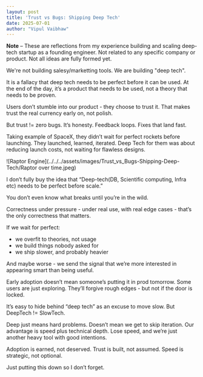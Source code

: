 ```yaml
---
layout: post
title: 'Trust vs Bugs: Shipping Deep Tech'
date: 2025-07-01
author: "Vipul Vaibhaw"
---
```


**Note** – These are reflections from my experience building and scaling deep-tech startup as a founding engineer. Not related to any specific company or product. Not all ideas are fully formed yet.

We're not building salesy/marketting tools. We are building "deep tech".

It is a fallacy that deep tech needs to be perfect before it can be used. At the end of the day, it’s a product that needs to be used, not a theory that needs to be proven.

Users don’t stumble into our product - they choose to trust it. That makes trust the real currency early on, not polish.

But trust != zero bugs. It’s honesty. Feedback loops. Fixes that land fast.

Taking example of SpaceX, they didn’t wait for perfect rockets before launching. They launched, learned, iterated. Deep Tech for them was about reducing launch costs, not waiting for flawless designs.

![Raptor Engine](../../../assets/images/Trust_vs_Bugs-Shipping-Deep-Tech/Raptor over time.jpeg)

I don’t fully buy the idea that “Deep-tech(DB, Scientific computing, Infra etc) needs to be perfect before scale.”

You don’t even know what breaks until you’re in the wild.

Correctness under pressure - under real use, with real edge cases - that’s the only correctness that matters.

If we wait for perfect:
- we overfit to theories, not usage
- we build things nobody asked for
- we ship slower, and probably heavier

And maybe worse - we send the signal that we’re more interested in appearing smart than being useful.

Early adoption doesn’t mean someone’s putting it in prod tomorrow. Some users are just exploring.
They’ll forgive rough edges - but not if the door is locked.

It’s easy to hide behind “deep tech” as an excuse to move slow.
But DeepTech != SlowTech.

Deep just means hard problems. Doesn’t mean we get to skip iteration.
Our advantage is speed plus technical depth. Lose speed, and we’re just another heavy tool with good intentions.

Adoption is earned, not deserved.
Trust is built, not assumed.
Speed is strategic, not optional.

Just putting this down so I don’t forget.

